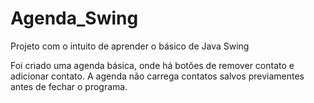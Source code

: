 # Agenda_Swing

Projeto com o intuito de aprender o básico de Java Swing

Foi criado uma agenda básica, onde há botões de remover contato e adicionar contato. A agenda não carrega contatos salvos previamentes antes de fechar o programa.
